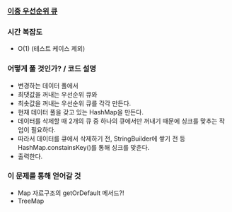 ### [이중 우선순위 큐](https://www.acmicpc.net/problem/7662)


### 시간 복잡도
- O(1) (테스트 케이스 제외)


### 어떻게 풀 것인가? / 코드 설명
- 변경하는 데이터 풀에서 
- 최댓값을 꺼내는 우선순위 큐와 
- 최솟값을 꺼내는 우선순위 큐를 각각 만든다.
- 현재 데이터 풀을 갖고 있는 HashMap을 만든다.
- 데이터를 삭제할 때 2개의 큐 중 하나의 큐에서만 꺼내기 때문에 싱크를 맞추는 작업이 필요하다.
- 따라서 데이터를 큐에서 삭제하기 전, StringBuilder에 쌓기 전 등 HashMap.constainsKey()를 통해 싱크를 맞춘다.
- 출력한다.


### 이 문제를 통해 얻어갈 것
- Map 자료구조의 getOrDefault 메서드?!
- TreeMap